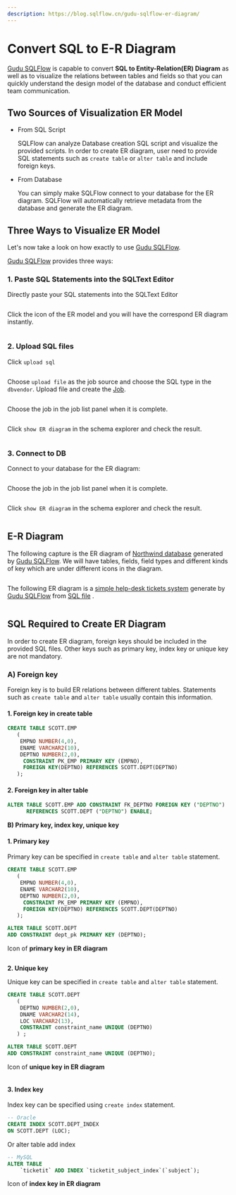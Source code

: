 ```yaml
---
description: https://blog.sqlflow.cn/gudu-sqlflow-er-diagram/
---
```


# Convert SQL to E-R Diagram



[Gudu SQLFlow](https://sqlflow.gudusoft.com/#/) is capable to convert **SQL to Entity-Relation(ER) Diagram** as well as to visualize the relations between tables and fields so that you can quickly understand the design model of the database and conduct efficient team communication.

## Two Sources of Visualization ER Model

*   From SQL Script

    SQLFlow can analyze Database creation SQL script and visualize the provided scripts. In order to create ER diagram, user need to provide SQL statements such as `create table` or `alter table` and include foreign keys.&#x20;
*   From Database

    You can simply make SQLFlow connect to your database for the ER diagram. SQLFlow will automatically retrieve metadata from the database and generate the ER diagram.

## Three Ways to Visualize ER Model

Let's now take a look on how exactly to use [Gudu SQLFlow](https://sqlflow.gudusoft.com/#/).&#x20;

[Gudu SQLFlow](https://sqlflow.gudusoft.com/#/) provides three ways:

### 1. Paste SQL Statements into the SQLText Editor

Directly paste your SQL statements into the SQLText Editor

<figure><img src="../../.gitbook/assets/image (10).png" alt=""><figcaption></figcaption></figure>

Click the icon of the ER model and you will have the correspond ER diagram instantly.

<figure><img src="../../.gitbook/assets/image (4).png" alt=""><figcaption></figcaption></figure>

### 2. Upload SQL files

Click `upload sql`

<figure><img src="../../.gitbook/assets/image (7).png" alt=""><figcaption></figcaption></figure>

Choose `upload file` as the job source and choose the SQL type in the `dbvendor`. Upload file and create the [Job](../ui/job-management/).

<figure><img src="../../.gitbook/assets/image (9).png" alt=""><figcaption></figcaption></figure>

Choose the job in the job list panel when it is complete.

<figure><img src="../../.gitbook/assets/image (8).png" alt=""><figcaption></figcaption></figure>

Click `show ER diagram` in the schema explorer and check the result.

<figure><img src="../../.gitbook/assets/image.png" alt=""><figcaption></figcaption></figure>

### 3. Connect to DB

Connect to your database for the ER diagram:

<figure><img src="../../.gitbook/assets/image (11).png" alt=""><figcaption></figcaption></figure>

Choose the job in the job list panel when it is complete.

<figure><img src="../../.gitbook/assets/image (13).png" alt=""><figcaption></figcaption></figure>

Click `show ER diagram` in the schema explorer and check the result.

<figure><img src="../../.gitbook/assets/image (1) (1).png" alt=""><figcaption></figcaption></figure>

## E-R Diagram

The following capture is the ER diagram of [Northwind database](https://github.com/pthom/northwind\_psql) generated by [Gudu SQLFlow](https://sqlflow.gudusoft.com/#/). We will have tables, fields, field types and different kinds of key which are under different icons in the diagram.&#x20;

<figure><img src="../../.gitbook/assets/image (2).png" alt=""><figcaption></figcaption></figure>

The following ER diagram is a [simple help-desk tickets system](https://github.com/thekordy/ticketit) generate by [Gudu SQLFlow](https://sqlflow.gudusoft.com/#/) from [SQL file](https://e.gitee.com/gudusoft/repos/gudusoft/sqldepot/blob/master/sql2er/drawsql/ticketit.sql) .

<figure><img src="../../.gitbook/assets/image (12).png" alt=""><figcaption></figcaption></figure>

## SQL Required to Create ER Diagram

In order to create ER diagram, foreign keys should be included in the provided SQL files. Other keys such as primary key, index key or unique key are not mandatory.

### **A) Foreign key**

Foreign key is to build ER relations between different tables. Statements such as `create table` and `alter table` usually contain this information.

#### 1. **Foreign key in create table**

```sql
CREATE TABLE SCOTT.EMP 
   (	
	EMPNO NUMBER(4,0), 
	ENAME VARCHAR2(10), 
	DEPTNO NUMBER(2,0), 
	 CONSTRAINT PK_EMP PRIMARY KEY (EMPNO),
	 FOREIGN KEY(DEPTNO) REFERENCES SCOTT.DEPT(DEPTNO)
   );
```

#### 2. **Foreign key in alter table**

```sql
ALTER TABLE SCOTT.EMP ADD CONSTRAINT FK_DEPTNO FOREIGN KEY ("DEPTNO")
	  REFERENCES SCOTT.DEPT ("DEPTNO") ENABLE;
```

**B) Primary key, index key, unique key**

#### 1. P**rimary key**

Primary key can be specified in `create table` and `alter table` statement.

```sql
CREATE TABLE SCOTT.EMP 
   (	
	EMPNO NUMBER(4,0), 
	ENAME VARCHAR2(10), 
	DEPTNO NUMBER(2,0), 
	 CONSTRAINT PK_EMP PRIMARY KEY (EMPNO),
	 FOREIGN KEY(DEPTNO) REFERENCES SCOTT.DEPT(DEPTNO)
   );
```

```sql
ALTER TABLE SCOTT.DEPT
ADD CONSTRAINT dept_pk PRIMARY KEY (DEPTNO);
```

Icon of **primary key in ER diagram**

<figure><img src="../../.gitbook/assets/image (3).png" alt=""><figcaption></figcaption></figure>

**2. Unique key**

Unique key can be specified in `create table` and `alter table` statement.

```sql
CREATE TABLE SCOTT.DEPT 
   (
    DEPTNO NUMBER(2,0), 
	DNAME VARCHAR2(14), 
	LOC VARCHAR2(13),
	CONSTRAINT constraint_name UNIQUE (DEPTNO)
   ) ;
```

```sql
ALTER TABLE SCOTT.DEPT 
ADD CONSTRAINT constraint_name UNIQUE (DEPTNO);  
```

Icon of **unique key in ER diagram**

<figure><img src="../../.gitbook/assets/image (5).png" alt=""><figcaption></figcaption></figure>

#### 3. I**ndex key**

Index key can be specified using `create index` statement.

```sql
-- Oracle
CREATE INDEX SCOTT.DEPT_INDEX 
ON SCOTT.DEPT (LOC);
```

Or alter table add index

```sql
-- MySQL
ALTER TABLE
    `ticketit` ADD INDEX `ticketit_subject_index`(`subject`);
```

Icon of **index key in ER diagram**

<figure><img src="../../.gitbook/assets/image (6).png" alt=""><figcaption></figcaption></figure>
